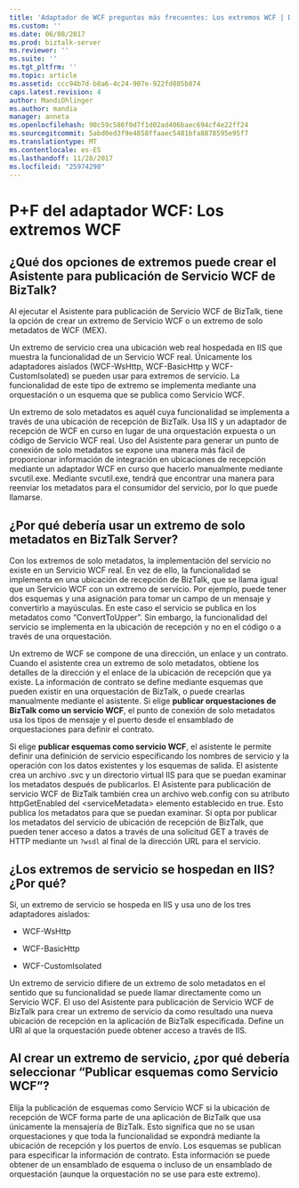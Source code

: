 ```yaml
---
title: 'Adaptador de WCF preguntas más frecuentes: Los extremos WCF | Documentos de Microsoft'
ms.custom: ''
ms.date: 06/08/2017
ms.prod: biztalk-server
ms.reviewer: ''
ms.suite: ''
ms.tgt_pltfrm: ''
ms.topic: article
ms.assetid: ccc94b7d-b8a6-4c24-907e-922fd885b874
caps.latest.revision: 4
author: MandiOhlinger
ms.author: mandia
manager: anneta
ms.openlocfilehash: 90c59c586f0d7f1d02ad406baec694cf4e22ff24
ms.sourcegitcommit: 5abd0ed3f9e4858ffaaec5481bfa8878595e95f7
ms.translationtype: MT
ms.contentlocale: es-ES
ms.lasthandoff: 11/28/2017
ms.locfileid: "25974298"
---
```

# <a name="wcf-adapter-faq-wcf-endpoints"></a>P+F del adaptador WCF: Los extremos WCF
## <a name="what-are-two-endpoints-options-can-be-created-by-the-biztalk-wcf-service-publishing-wizard"></a>¿Qué dos opciones de extremos puede crear el Asistente para publicación de Servicio WCF de BizTalk?  
 Al ejecutar el Asistente para publicación de Servicio WCF de BizTalk, tiene la opción de crear un extremo de Servicio WCF o un extremo de solo metadatos de WCF (MEX).  
  
 Un extremo de servicio crea una ubicación web real hospedada en IIS que muestra la funcionalidad de un Servicio WCF real. Únicamente los adaptadores aislados (WCF-WsHttp, WCF-BasicHttp y WCF-CustomIsolated) se pueden usar para extremos de servicio. La funcionalidad de este tipo de extremo se implementa mediante una orquestación o un esquema que se publica como Servicio WCF.  
  
 Un extremo de solo metadatos es aquél cuya funcionalidad se implementa a través de una ubicación de recepción de BizTalk.  Usa IIS y un adaptador de recepción de WCF en curso en lugar de una orquestación expuesta o un código de Servicio WCF real. Uso del Asistente para generar un punto de conexión de solo metadatos se expone una manera más fácil de proporcionar información de integración en ubicaciones de recepción mediante un adaptador WCF en curso que hacerlo manualmente mediante svcutil.exe. Mediante svcutil.exe, tendrá que encontrar una manera para reenviar los metadatos para el consumidor del servicio, por lo que puede llamarse.  
  
## <a name="why-would-i-use-a-metadata-only-endpoint-in-biztalk-server"></a>¿Por qué debería usar un extremo de solo metadatos en BizTalk Server?  
 Con los extremos de solo metadatos, la implementación del servicio no existe en un Servicio WCF real. En vez de ello, la funcionalidad se implementa en una ubicación de recepción de BizTalk, que se llama igual que un Servicio WCF con un extremo de servicio. Por ejemplo, puede tener dos esquemas y una asignación para tomar un campo de un mensaje y convertirlo a mayúsculas. En este caso el servicio se publica en los metadatos como “ConvertToUpper”. Sin embargo, la funcionalidad del servicio se implementa en la ubicación de recepción y no en el código o a través de una orquestación.  
  
 Un extremo de WCF se compone de una dirección, un enlace y un contrato. Cuando el asistente crea un extremo de solo metadatos, obtiene los detalles de la dirección y el enlace de la ubicación de recepción que ya existe. La información de contrato se define mediante esquemas que pueden existir en una orquestación de BizTalk, o puede crearlas manualmente mediante el asistente. Si elige **publicar orquestaciones de BizTalk como un servicio WCF**, el punto de conexión de solo metadatos usa los tipos de mensaje y el puerto desde el ensamblado de orquestaciones para definir el contrato.  
  
 Si elige **publicar esquemas como servicio WCF**, el asistente le permite definir una definición de servicio especificando los nombres de servicio y la operación con los datos existentes y los esquemas de salida. El asistente crea un archivo .svc y un directorio virtual IIS para que se puedan examinar los metadatos después de publicarlos. El Asistente para publicación de servicio WCF de BizTalk también crea un archivo web.config con su atributo httpGetEnabled del \<serviceMetadata\> elemento establecido en true. Esto publica los metadatos para que se puedan examinar. Si opta por publicar los metadatos del servicio de ubicación de recepción de BizTalk, que pueden tener acceso a datos a través de una solicitud GET a través de HTTP mediante un `?wsdl` al final de la dirección URL para el servicio.  
  
## <a name="are-service-endpoints-hosted-in-iis-and-why"></a>¿Los extremos de servicio se hospedan en IIS? ¿Por qué?  
 Sí, un extremo de servicio se hospeda en IIS y usa uno de los tres adaptadores aislados:  
  
-   WCF-WsHttp  
  
-   WCF-BasicHttp  
  
-   WCF-CustomIsolated  
  
 Un extremo de servicio difiere de un extremo de solo metadatos en el sentido que su funcionalidad se puede llamar directamente como un Servicio WCF. El uso del Asistente para publicación de Servicio WCF de BizTalk para crear un extremo de servicio da como resultado una nueva ubicación de recepción en la aplicación de BizTalk especificada. Define un URI al que la orquestación puede obtener acceso a través de IIS.  
  
## <a name="when-creating-a-service-endpoint-why-would-i-select-to-publish-schemas-as-a-wcf-service"></a>Al crear un extremo de servicio, ¿por qué debería seleccionar “Publicar esquemas como Servicio WCF”?  
 Elija la publicación de esquemas como Servicio WCF si la ubicación de recepción de WCF forma parte de una aplicación de BizTalk que usa únicamente la mensajería de BizTalk. Esto significa que no se usan orquestaciones y que toda la funcionalidad se expondrá mediante la ubicación de recepción y los puertos de envío. Los esquemas se publican para especificar la información de contrato. Esta información se puede obtener de un ensamblado de esquema o incluso de un ensamblado de orquestación (aunque la orquestación no se use para este extremo).